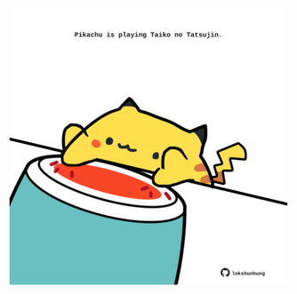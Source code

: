 <!-- built at 21/03/2021, 05:05:00 UTC -->
<p align="center">
  <img width="500" height="500" src="./ReadmeImage.svg">
</p>
